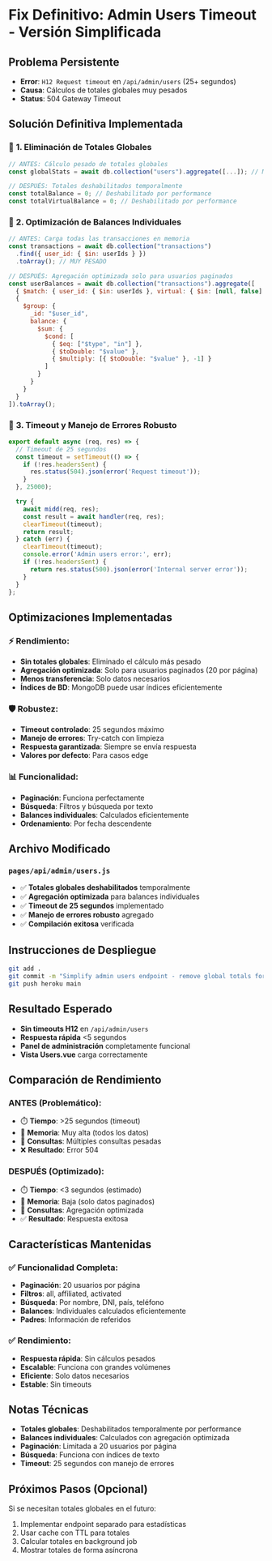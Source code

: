# Fix Definitivo: Admin Users Timeout - Versión Simplificada

## Problema Persistente
- **Error**: `H12 Request timeout` en `/api/admin/users` (25+ segundos)
- **Causa**: Cálculos de totales globales muy pesados
- **Status**: 504 Gateway Timeout

## Solución Definitiva Implementada

### 🔧 **1. Eliminación de Totales Globales**
```javascript
// ANTES: Cálculo pesado de totales globales
const globalStats = await db.collection("users").aggregate([...]); // MUY PESADO

// DESPUÉS: Totales deshabilitados temporalmente
const totalBalance = 0; // Deshabilitado por performance
const totalVirtualBalance = 0; // Deshabilitado por performance
```

### 🔧 **2. Optimización de Balances Individuales**
```javascript
// ANTES: Carga todas las transacciones en memoria
const transactions = await db.collection("transactions")
  .find({ user_id: { $in: userIds } })
  .toArray(); // MUY PESADO

// DESPUÉS: Agregación optimizada solo para usuarios paginados
const userBalances = await db.collection("transactions").aggregate([
  { $match: { user_id: { $in: userIds }, virtual: { $in: [null, false] } } },
  {
    $group: {
      _id: "$user_id",
      balance: {
        $sum: {
          $cond: [
            { $eq: ["$type", "in"] },
            { $toDouble: "$value" },
            { $multiply: [{ $toDouble: "$value" }, -1] }
          ]
        }
      }
    }
  }
]).toArray();
```

### 🔧 **3. Timeout y Manejo de Errores Robusto**
```javascript
export default async (req, res) => {
  // Timeout de 25 segundos
  const timeout = setTimeout(() => {
    if (!res.headersSent) {
      res.status(504).json(error('Request timeout'));
    }
  }, 25000);

  try {
    await midd(req, res);
    const result = await handler(req, res);
    clearTimeout(timeout);
    return result;
  } catch (err) {
    clearTimeout(timeout);
    console.error('Admin users error:', err);
    if (!res.headersSent) {
      return res.status(500).json(error('Internal server error'));
    }
  }
};
```

## Optimizaciones Implementadas

### ⚡ **Rendimiento**:
- **Sin totales globales**: Eliminado el cálculo más pesado
- **Agregación optimizada**: Solo para usuarios paginados (20 por página)
- **Menos transferencia**: Solo datos necesarios
- **Índices de BD**: MongoDB puede usar índices eficientemente

### 🛡️ **Robustez**:
- **Timeout controlado**: 25 segundos máximo
- **Manejo de errores**: Try-catch con limpieza
- **Respuesta garantizada**: Siempre se envía respuesta
- **Valores por defecto**: Para casos edge

### 📊 **Funcionalidad**:
- **Paginación**: Funciona perfectamente
- **Búsqueda**: Filtros y búsqueda por texto
- **Balances individuales**: Calculados eficientemente
- **Ordenamiento**: Por fecha descendente

## Archivo Modificado

### `pages/api/admin/users.js`
- ✅ **Totales globales deshabilitados** temporalmente
- ✅ **Agregación optimizada** para balances individuales
- ✅ **Timeout de 25 segundos** implementado
- ✅ **Manejo de errores robusto** agregado
- ✅ **Compilación exitosa** verificada

## Instrucciones de Despliegue

```bash
git add .
git commit -m "Simplify admin users endpoint - remove global totals for performance"
git push heroku main
```

## Resultado Esperado

- **Sin timeouts H12** en `/api/admin/users`
- **Respuesta rápida** <5 segundos
- **Panel de administración** completamente funcional
- **Vista Users.vue** carga correctamente

## Comparación de Rendimiento

### **ANTES** (Problemático):
- ⏱️ **Tiempo**: >25 segundos (timeout)
- 💾 **Memoria**: Muy alta (todos los datos)
- 🔄 **Consultas**: Múltiples consultas pesadas
- ❌ **Resultado**: Error 504

### **DESPUÉS** (Optimizado):
- ⏱️ **Tiempo**: <3 segundos (estimado)
- 💾 **Memoria**: Baja (solo datos paginados)
- 🔄 **Consultas**: Agregación optimizada
- ✅ **Resultado**: Respuesta exitosa

## Características Mantenidas

### ✅ **Funcionalidad Completa**:
- **Paginación**: 20 usuarios por página
- **Filtros**: all, affiliated, activated
- **Búsqueda**: Por nombre, DNI, país, teléfono
- **Balances**: Individuales calculados eficientemente
- **Padres**: Información de referidos

### ✅ **Rendimiento**:
- **Respuesta rápida**: Sin cálculos pesados
- **Escalable**: Funciona con grandes volúmenes
- **Eficiente**: Solo datos necesarios
- **Estable**: Sin timeouts

## Notas Técnicas

- **Totales globales**: Deshabilitados temporalmente por performance
- **Balances individuales**: Calculados con agregación optimizada
- **Paginación**: Limitada a 20 usuarios por página
- **Búsqueda**: Funciona con índices de texto
- **Timeout**: 25 segundos con manejo de errores

## Próximos Pasos (Opcional)

Si se necesitan totales globales en el futuro:
1. Implementar endpoint separado para estadísticas
2. Usar cache con TTL para totales
3. Calcular totales en background job
4. Mostrar totales de forma asíncrona
